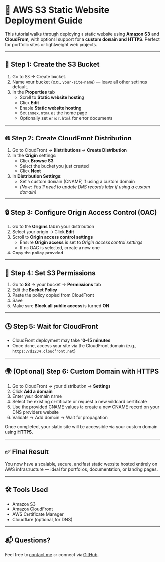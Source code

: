 # 🚀 AWS S3 Static Website Deployment Guide

This tutorial walks through deploying a static website using **Amazon S3** and **CloudFront**, with optional support for a **custom domain and HTTPS**. Perfect for portfolio sites or lightweight web projects.

---

## 📁 Step 1: Create the S3 Bucket

1. Go to S3 → Create bucket.
2. Name your bucket (e.g., `your-site-name`) — leave all other settings default.
3. In the **Properties** tab:
   - Scroll to **Static website hosting**
   - Click **Edit**
   - Enable **Static website hosting**
   - Set `index.html` as the home page
   - Optionally set `error.html` for error documents

---

## 🌐 Step 2: Create CloudFront Distribution

1. Go to CloudFront → **Distributions** → **Create Distribution**
2. In the **Origin** settings:
   - Click **Browse S3**
   - Select the bucket you just created
   - Click **Next**
3. In **Distribution Settings**:
   - Set a custom domain (CNAME) if using a custom domain
   - *(Note: You’ll need to update DNS records later if using a custom domain)*

---

## 🔒 Step 3: Configure Origin Access Control (OAC)

1. Go to the **Origins** tab in your distribution
2. Select your origin → Click **Edit**
3. Scroll to **Origin access control settings**
   - Ensure **Origin access** is set to *Origin access control settings*
   - If no OAC is selected, create a new one
4. Copy the policy provided

---

## 📜 Step 4: Set S3 Permissions

1. Go to **S3** → your bucket → **Permissions** tab
2. Edit the **Bucket Policy**
3. Paste the policy copied from CloudFront
4. Save
5. Make sure **Block all public access** is turned **ON**

---

## 🕒 Step 5: Wait for CloudFront

- CloudFront deployment may take **10–15 minutes**
- Once done, access your site via the CloudFront domain (e.g., `https://d1234.cloudfront.net`)

---

## 🌍 (Optional) Step 6: Custom Domain with HTTPS

1. Go to CloudFront → your distribution → **Settings**
2. Click **Add a domain**
3. Enter your domain name
4. Select the existing certificate or request a new wildcard certificate
5. Use the provided CNAME values to create a new CNAME record on your DNS providers website
6. Validate → Add domain → Wait for propagation

Once completed, your static site will be accessible via your custom domain using **HTTPS**.

---

## ✅ Final Result

You now have a scalable, secure, and fast static website hosted entirely on AWS infrastructure — ideal for portfolios, documentation, or landing pages.

---

## 🛠 Tools Used

- Amazon S3
- Amazon CloudFront
- AWS Certificate Manager
- Cloudflare (optional, for DNS)

---

## 📬 Questions?

Feel free to [contact me](mailto:westbrook.jww@gmail.com) or connect via [GitHub](https://github.com/westbrookjw).